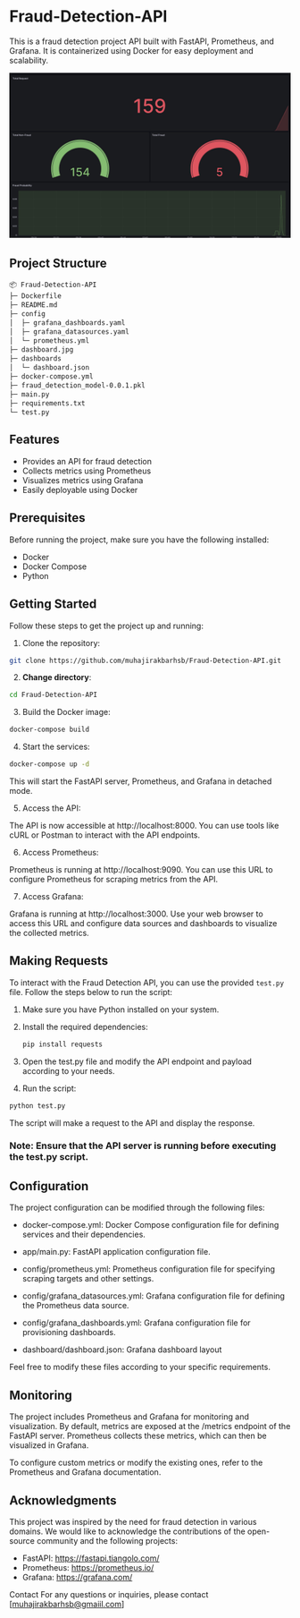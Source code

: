 # Fraud-Detection-API

This is a fraud detection project API built with FastAPI, Prometheus, and Grafana. It is containerized using Docker for easy deployment and scalability.

![Dashboard example](https://github.com/muhajirakbarhsb/Fraud-Detection-API/blob/main/dashboard.jpg)

## Project Structure
```
📦 Fraud-Detection-API
├─ Dockerfile
├─ README.md
├─ config
│  ├─ grafana_dashboards.yaml
│  ├─ grafana_datasources.yaml
│  └─ prometheus.yml
├─ dashboard.jpg
├─ dashboards
│  └─ dashboard.json
├─ docker-compose.yml
├─ fraud_detection_model-0.0.1.pkl
├─ main.py
├─ requirements.txt
└─ test.py
```


## Features
- Provides an API for fraud detection
- Collects metrics using Prometheus
- Visualizes metrics using Grafana
- Easily deployable using Docker

## Prerequisites
Before running the project, make sure you have the following installed:

- Docker 
- Docker Compose
- Python

## Getting Started
Follow these steps to get the project up and running:

1. Clone the repository:
```bash
git clone https://github.com/muhajirakbarhsb/Fraud-Detection-API.git
```
2. **Change directory**:
```bash
cd Fraud-Detection-API
```
3. Build the Docker image:
```bash
docker-compose build
```
4. Start the services:
```bash
docker-compose up -d
```

This will start the FastAPI server, Prometheus, and Grafana in detached mode.

5. Access the API:

The API is now accessible at http://localhost:8000. You can use tools like cURL or Postman to interact with the API endpoints.

6. Access Prometheus:

Prometheus is running at http://localhost:9090. You can use this URL to configure Prometheus for scraping metrics from the API.

7. Access Grafana:

Grafana is running at http://localhost:3000. Use your web browser to access this URL and configure data sources and dashboards to visualize the collected metrics.

## Making Requests

To interact with the Fraud Detection API, you can use the provided `test.py` file. Follow the steps below to run the script:

1. Make sure you have Python installed on your system.

2. Install the required dependencies:

   ```bash
   pip install requests
   ```
3. Open the test.py file and modify the API endpoint and payload according to your needs.

4. Run the script:
  ```bash
  python test.py
  ```
The script will make a request to the API and display the response.
### Note: Ensure that the API server is running before executing the test.py script.

## Configuration
The project configuration can be modified through the following files:

- docker-compose.yml: Docker Compose configuration file for defining services and their dependencies.

- app/main.py: FastAPI application configuration file.

- config/prometheus.yml: Prometheus configuration file for specifying scraping targets and other settings.

- config/grafana_datasources.yml: Grafana configuration file for defining the Prometheus data source.

- config/grafana_dashboards.yml: Grafana configuration file for provisioning dashboards.

- dashboard/dashboard.json: Grafana dashboard layout

Feel free to modify these files according to your specific requirements.

## Monitoring
The project includes Prometheus and Grafana for monitoring and visualization. By default, metrics are exposed at the /metrics endpoint of the FastAPI server. Prometheus collects these metrics, which can then be visualized in Grafana.

To configure custom metrics or modify the existing ones, refer to the Prometheus and Grafana documentation.

## Acknowledgments
This project was inspired by the need for fraud detection in various domains. We would like to acknowledge the contributions of the open-source community and the following projects:

- FastAPI: https://fastapi.tiangolo.com/
- Prometheus: https://prometheus.io/
- Grafana: https://grafana.com/

Contact
For any questions or inquiries, please contact [muhajirakbarhsb@gmaiil.com]
